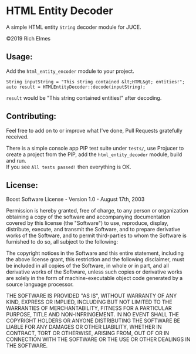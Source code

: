 # HTML Entity Decoder

A simple HTML entity `String` decoder module for JUCE.

©2019 Rich Elmes

## Usage:

Add the `html_entity_encoder` module to your project.

```
String inputString = "This string contained &lt;HTML&gt; entities!";
auto result = HTMLEntityDecoder::decode(inputString);
```

`result` would be "This string contained <HTML> entities!" after decoding.

## Contributing:

Feel free to add on to or improve what I've done, Pull Requests gratefully received.

There is a simple console app PIP test suite under `tests/`, use Projucer to create a project from the PIP, add the `html_entity_decoder` module, build and run.  
If you see `All tests passed!` then everything is OK.


## License:

Boost Software License - Version 1.0 - August 17th, 2003

Permission is hereby granted, free of charge, to any person or organization
obtaining a copy of the software and accompanying documentation covered by
this license (the "Software") to use, reproduce, display, distribute,
execute, and transmit the Software, and to prepare derivative works of the
Software, and to permit third-parties to whom the Software is furnished to
do so, all subject to the following:

The copyright notices in the Software and this entire statement, including
the above license grant, this restriction and the following disclaimer,
must be included in all copies of the Software, in whole or in part, and
all derivative works of the Software, unless such copies or derivative
works are solely in the form of machine-executable object code generated by
a source language processor.

THE SOFTWARE IS PROVIDED "AS IS", WITHOUT WARRANTY OF ANY KIND, EXPRESS OR
IMPLIED, INCLUDING BUT NOT LIMITED TO THE WARRANTIES OF MERCHANTABILITY,
FITNESS FOR A PARTICULAR PURPOSE, TITLE AND NON-INFRINGEMENT. IN NO EVENT
SHALL THE COPYRIGHT HOLDERS OR ANYONE DISTRIBUTING THE SOFTWARE BE LIABLE
FOR ANY DAMAGES OR OTHER LIABILITY, WHETHER IN CONTRACT, TORT OR OTHERWISE,
ARISING FROM, OUT OF OR IN CONNECTION WITH THE SOFTWARE OR THE USE OR OTHER
DEALINGS IN THE SOFTWARE.
